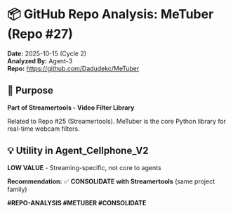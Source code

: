 # 📦 GitHub Repo Analysis: MeTuber (Repo #27)

**Date:** 2025-10-15 (Cycle 2)  
**Analyzed By:** Agent-3  
**Repo:** https://github.com/Dadudekc/MeTuber

## 🎯 Purpose

**Part of Streamertools - Video Filter Library**

Related to Repo #25 (Streamertools). MeTuber is the core Python library for real-time webcam filters.

## 💡 Utility in Agent_Cellphone_V2

**LOW VALUE** - Streaming-specific, not core to agents

**Recommendation:** ✅ **CONSOLIDATE with Streamertools** (same project family)

**#REPO-ANALYSIS #METUBER #CONSOLIDATE**


